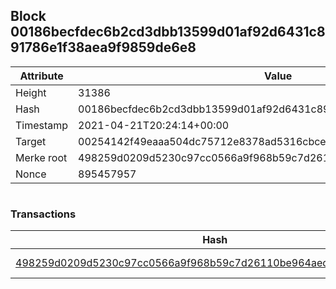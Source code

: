 ## Block 00186becfdec6b2cd3dbb13599d01af92d6431c891786e1f38aea9f9859de6e8

Attribute | Value
--- | ---
Height | 31386
Hash | 00186becfdec6b2cd3dbb13599d01af92d6431c891786e1f38aea9f9859de6e8
Timestamp | 2021-04-21T20:24:14+00:00
Target | 00254142f49eaaa504dc75712e8378ad5316cbcead634704b3734b6271167cc4
Merke root | 498259d0209d5230c97cc0566a9f968b59c7d26110be964aed35760f5596ec0e
Nonce | 895457957

```

```

### Transactions

Hash | Amount
--- | ---
[498259d0209d5230c97cc0566a9f968b59c7d26110be964aed35760f5596ec0e](498259d0209d5230c97cc0566a9f968b59c7d26110be964aed35760f5596ec0e.md) | 10.00000000 SKEPTI 

